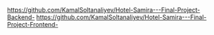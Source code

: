 https://github.com/KamalSoltanaliyev/Hotel-Samira---Final-Project-Backend-
https://github.com/KamalSoltanaliyev/Hotel-Samira---Final-Project-Frontend-

